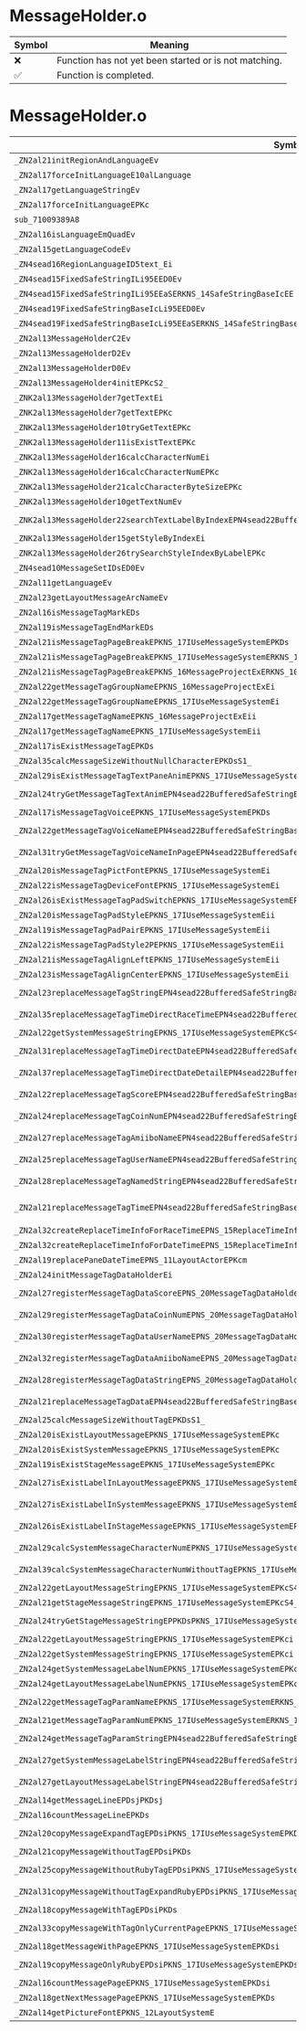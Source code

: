 # MessageHolder.o
| Symbol | Meaning 
| ------------- | ------------- 
| :x: | Function has not yet been started or is not matching. 
| :white_check_mark: | Function is completed. 


# MessageHolder.o
| Symbol (Mangled) | Symbol (Demangled) | Decompiled? |
| ------------- |  ------------- | ------------- |
| `_ZN2al21initRegionAndLanguageEv` | `al::initRegionAndLanguage(void)` | :x: |
| `_ZN2al17forceInitLanguageE10alLanguage` | `al::forceInitLanguage(alLanguage)` | :x: |
| `_ZN2al17getLanguageStringEv` | `al::getLanguageString(void)` | :x: |
| `_ZN2al17forceInitLanguageEPKc` | `al::forceInitLanguage(char const*)` | :x: |
| `sub_71009389A8` | `` | :x: |
| `_ZN2al16isLanguageEmQuadEv` | `al::isLanguageEmQuad(void)` | :x: |
| `_ZN2al15getLanguageCodeEv` | `al::getLanguageCode(void)` | :x: |
| `_ZN4sead16RegionLanguageID5text_Ei` | `sead::RegionLanguageID::text_(int)` | :x: |
| `_ZN4sead15FixedSafeStringILi95EED0Ev` | `sead::FixedSafeString<95>::~FixedSafeString()` | :x: |
| `_ZN4sead15FixedSafeStringILi95EEaSERKNS_14SafeStringBaseIcEE` | `sead::FixedSafeString<95>::operator=(sead::SafeStringBase<char> const&)` | :x: |
| `_ZN4sead19FixedSafeStringBaseIcLi95EED0Ev` | `sead::FixedSafeStringBase<char,95>::~FixedSafeStringBase()` | :x: |
| `_ZN4sead19FixedSafeStringBaseIcLi95EEaSERKNS_14SafeStringBaseIcEE` | `sead::FixedSafeStringBase<char,95>::operator=(sead::SafeStringBase<char> const&)` | :x: |
| `_ZN2al13MessageHolderC2Ev` | `al::MessageHolder::MessageHolder(void)` | :x: |
| `_ZN2al13MessageHolderD2Ev` | `al::MessageHolder::~MessageHolder()` | :x: |
| `_ZN2al13MessageHolderD0Ev` | `al::MessageHolder::~MessageHolder()` | :x: |
| `_ZN2al13MessageHolder4initEPKcS2_` | `al::MessageHolder::init(char const*,char const*)` | :x: |
| `_ZNK2al13MessageHolder7getTextEi` | `al::MessageHolder::getText(int)const` | :x: |
| `_ZNK2al13MessageHolder7getTextEPKc` | `al::MessageHolder::getText(char const*)const` | :x: |
| `_ZNK2al13MessageHolder10tryGetTextEPKc` | `al::MessageHolder::tryGetText(char const*)const` | :x: |
| `_ZNK2al13MessageHolder11isExistTextEPKc` | `al::MessageHolder::isExistText(char const*)const` | :x: |
| `_ZNK2al13MessageHolder16calcCharacterNumEi` | `al::MessageHolder::calcCharacterNum(int)const` | :x: |
| `_ZNK2al13MessageHolder16calcCharacterNumEPKc` | `al::MessageHolder::calcCharacterNum(char const*)const` | :x: |
| `_ZNK2al13MessageHolder21calcCharacterByteSizeEPKc` | `al::MessageHolder::calcCharacterByteSize(char const*)const` | :x: |
| `_ZNK2al13MessageHolder10getTextNumEv` | `al::MessageHolder::getTextNum(void)const` | :x: |
| `_ZNK2al13MessageHolder22searchTextLabelByIndexEPN4sead22BufferedSafeStringBaseIcEEi` | `al::MessageHolder::searchTextLabelByIndex(sead::BufferedSafeStringBase<char> *,int)const` | :x: |
| `_ZNK2al13MessageHolder15getStyleByIndexEi` | `al::MessageHolder::getStyleByIndex(int)const` | :x: |
| `_ZNK2al13MessageHolder26trySearchStyleIndexByLabelEPKc` | `al::MessageHolder::trySearchStyleIndexByLabel(char const*)const` | :x: |
| `_ZN4sead10MessageSetIDsED0Ev` | `sead::MessageSet<char16_t>::~MessageSet()` | :x: |
| `_ZN2al11getLanguageEv` | `al::getLanguage(void)` | :x: |
| `_ZN2al23getLayoutMessageArcNameEv` | `al::getLayoutMessageArcName(void)` | :x: |
| `_ZN2al16isMessageTagMarkEDs` | `al::isMessageTagMark(char16_t)` | :x: |
| `_ZN2al19isMessageTagEndMarkEDs` | `al::isMessageTagEndMark(char16_t)` | :x: |
| `_ZN2al21isMessageTagPageBreakEPKNS_17IUseMessageSystemEPKDs` | `al::isMessageTagPageBreak(al::IUseMessageSystem const*,char16_t const*)` | :x: |
| `_ZN2al21isMessageTagPageBreakEPKNS_17IUseMessageSystemERKNS_10MessageTagE` | `al::isMessageTagPageBreak(al::IUseMessageSystem const*,al::MessageTag const&)` | :x: |
| `_ZN2al21isMessageTagPageBreakEPKNS_16MessageProjectExERKNS_10MessageTagE` | `al::isMessageTagPageBreak(al::MessageProjectEx const*,al::MessageTag const&)` | :x: |
| `_ZN2al22getMessageTagGroupNameEPKNS_16MessageProjectExEi` | `al::getMessageTagGroupName(al::MessageProjectEx const*,int)` | :x: |
| `_ZN2al22getMessageTagGroupNameEPKNS_17IUseMessageSystemEi` | `al::getMessageTagGroupName(al::IUseMessageSystem const*,int)` | :x: |
| `_ZN2al17getMessageTagNameEPKNS_16MessageProjectExEii` | `al::getMessageTagName(al::MessageProjectEx const*,int,int)` | :x: |
| `_ZN2al17getMessageTagNameEPKNS_17IUseMessageSystemEii` | `al::getMessageTagName(al::IUseMessageSystem const*,int,int)` | :x: |
| `_ZN2al17isExistMessageTagEPKDs` | `al::isExistMessageTag(char16_t const*)` | :x: |
| `_ZN2al35calcMessageSizeWithoutNullCharacterEPKDsS1_` | `al::calcMessageSizeWithoutNullCharacter(char16_t const*,char16_t const*)` | :x: |
| `_ZN2al29isExistMessageTagTextPaneAnimEPKNS_17IUseMessageSystemEPKDs` | `al::isExistMessageTagTextPaneAnim(al::IUseMessageSystem const*,char16_t const*)` | :x: |
| `_ZN2al24tryGetMessageTagTextAnimEPN4sead22BufferedSafeStringBaseIcEEPKNS_17IUseMessageSystemEPKDs` | `al::tryGetMessageTagTextAnim(sead::BufferedSafeStringBase<char> *,al::IUseMessageSystem const*,char16_t const*)` | :x: |
| `_ZN2al17isMessageTagVoiceEPKNS_17IUseMessageSystemEPKDs` | `al::isMessageTagVoice(al::IUseMessageSystem const*,char16_t const*)` | :x: |
| `_ZN2al22getMessageTagVoiceNameEPN4sead22BufferedSafeStringBaseIcEEPKNS_17IUseMessageSystemEPKDs` | `al::getMessageTagVoiceName(sead::BufferedSafeStringBase<char> *,al::IUseMessageSystem const*,char16_t const*)` | :x: |
| `_ZN2al31tryGetMessageTagVoiceNameInPageEPN4sead22BufferedSafeStringBaseIcEEPKNS_17IUseMessageSystemEPKDs` | `al::tryGetMessageTagVoiceNameInPage(sead::BufferedSafeStringBase<char> *,al::IUseMessageSystem const*,char16_t const*)` | :x: |
| `_ZN2al20isMessageTagPictFontEPKNS_17IUseMessageSystemEi` | `al::isMessageTagPictFont(al::IUseMessageSystem const*,int)` | :x: |
| `_ZN2al22isMessageTagDeviceFontEPKNS_17IUseMessageSystemEi` | `al::isMessageTagDeviceFont(al::IUseMessageSystem const*,int)` | :x: |
| `_ZN2al26isExistMessageTagPadSwitchEPKNS_17IUseMessageSystemEPKDsi` | `al::isExistMessageTagPadSwitch(al::IUseMessageSystem const*,char16_t const*,int)` | :x: |
| `_ZN2al20isMessageTagPadStyleEPKNS_17IUseMessageSystemEii` | `al::isMessageTagPadStyle(al::IUseMessageSystem const*,int,int)` | :x: |
| `_ZN2al19isMessageTagPadPairEPKNS_17IUseMessageSystemEii` | `al::isMessageTagPadPair(al::IUseMessageSystem const*,int,int)` | :x: |
| `_ZN2al22isMessageTagPadStyle2PEPKNS_17IUseMessageSystemEii` | `al::isMessageTagPadStyle2P(al::IUseMessageSystem const*,int,int)` | :x: |
| `_ZN2al21isMessageTagAlignLeftEPKNS_17IUseMessageSystemEii` | `al::isMessageTagAlignLeft(al::IUseMessageSystem const*,int,int)` | :x: |
| `_ZN2al23isMessageTagAlignCenterEPKNS_17IUseMessageSystemEii` | `al::isMessageTagAlignCenter(al::IUseMessageSystem const*,int,int)` | :x: |
| `_ZN2al23replaceMessageTagStringEPN4sead22BufferedSafeStringBaseIDsEEPKNS_17IUseMessageSystemEPKDsS8_` | `al::replaceMessageTagString(sead::BufferedSafeStringBase<char16_t> *,al::IUseMessageSystem const*,char16_t const*,char16_t const*)` | :x: |
| `_ZN2al35replaceMessageTagTimeDirectRaceTimeEPN4sead22BufferedSafeStringBaseIDsEEPKNS_17IUseMessageSystemERNS_15ReplaceTimeInfoE` | `al::replaceMessageTagTimeDirectRaceTime(sead::BufferedSafeStringBase<char16_t> *,al::IUseMessageSystem const*,al::ReplaceTimeInfo &)` | :x: |
| `_ZN2al22getSystemMessageStringEPKNS_17IUseMessageSystemEPKcS4_` | `al::getSystemMessageString(al::IUseMessageSystem const*,char const*,char const*)` | :x: |
| `_ZN2al31replaceMessageTagTimeDirectDateEPN4sead22BufferedSafeStringBaseIDsEEPKNS_17IUseMessageSystemERNS_15ReplaceTimeInfoE` | `al::replaceMessageTagTimeDirectDate(sead::BufferedSafeStringBase<char16_t> *,al::IUseMessageSystem const*,al::ReplaceTimeInfo &)` | :x: |
| `_ZN2al37replaceMessageTagTimeDirectDateDetailEPN4sead22BufferedSafeStringBaseIDsEEPKNS_17IUseMessageSystemERNS_15ReplaceTimeInfoE` | `al::replaceMessageTagTimeDirectDateDetail(sead::BufferedSafeStringBase<char16_t> *,al::IUseMessageSystem const*,al::ReplaceTimeInfo &)` | :x: |
| `_ZN2al22replaceMessageTagScoreEPN4sead22BufferedSafeStringBaseIDsEEPKNS_17IUseMessageSystemEPKDsiPKc` | `al::replaceMessageTagScore(sead::BufferedSafeStringBase<char16_t> *,al::IUseMessageSystem const*,char16_t const*,int,char const*)` | :x: |
| `_ZN2al24replaceMessageTagCoinNumEPN4sead22BufferedSafeStringBaseIDsEEPKNS_17IUseMessageSystemEPKDsiPKc` | `al::replaceMessageTagCoinNum(sead::BufferedSafeStringBase<char16_t> *,al::IUseMessageSystem const*,char16_t const*,int,char const*)` | :x: |
| `_ZN2al27replaceMessageTagAmiiboNameEPN4sead22BufferedSafeStringBaseIDsEEPKNS_17IUseMessageSystemEPKDsPKcSA_` | `al::replaceMessageTagAmiiboName(sead::BufferedSafeStringBase<char16_t> *,al::IUseMessageSystem const*,char16_t const*,char const*,char const*)` | :x: |
| `_ZN2al25replaceMessageTagUserNameEPN4sead22BufferedSafeStringBaseIDsEEPKNS_17IUseMessageSystemEPKDsS8_PKc` | `al::replaceMessageTagUserName(sead::BufferedSafeStringBase<char16_t> *,al::IUseMessageSystem const*,char16_t const*,char16_t const*,char const*)` | :x: |
| `_ZN2al28replaceMessageTagNamedStringEPN4sead22BufferedSafeStringBaseIDsEEPKNS_17IUseMessageSystemEPKDsS8_PKc` | `al::replaceMessageTagNamedString(sead::BufferedSafeStringBase<char16_t> *,al::IUseMessageSystem const*,char16_t const*,char16_t const*,char const*)` | :x: |
| `_ZN2al21replaceMessageTagTimeEPN4sead22BufferedSafeStringBaseIDsEEPKNS_17IUseMessageSystemEPKDsRNS_15ReplaceTimeInfoEPKc` | `al::replaceMessageTagTime(sead::BufferedSafeStringBase<char16_t> *,al::IUseMessageSystem const*,char16_t const*,al::ReplaceTimeInfo &,char const*)` | :x: |
| `_ZN2al32createReplaceTimeInfoForRaceTimeEPNS_15ReplaceTimeInfoEiii` | `al::createReplaceTimeInfoForRaceTime(al::ReplaceTimeInfo *,int,int,int)` | :x: |
| `_ZN2al32createReplaceTimeInfoForDateTimeEPNS_15ReplaceTimeInfoEm` | `al::createReplaceTimeInfoForDateTime(al::ReplaceTimeInfo *,unsigned long)` | :x: |
| `_ZN2al19replacePaneDateTimeEPNS_11LayoutActorEPKcm` | `al::replacePaneDateTime(al::LayoutActor *,char const*,unsigned long)` | :x: |
| `_ZN2al24initMessageTagDataHolderEi` | `al::initMessageTagDataHolder(int)` | :x: |
| `_ZN2al27registerMessageTagDataScoreEPNS_20MessageTagDataHolderEPKcPKi` | `al::registerMessageTagDataScore(al::MessageTagDataHolder *,char const*,int const*)` | :x: |
| `_ZN2al29registerMessageTagDataCoinNumEPNS_20MessageTagDataHolderEPKcPKi` | `al::registerMessageTagDataCoinNum(al::MessageTagDataHolder *,char const*,int const*)` | :x: |
| `_ZN2al30registerMessageTagDataUserNameEPNS_20MessageTagDataHolderEPKcPPKDs` | `al::registerMessageTagDataUserName(al::MessageTagDataHolder *,char const*,char16_t const**)` | :x: |
| `_ZN2al32registerMessageTagDataAmiiboNameEPNS_20MessageTagDataHolderEPKcPS3_` | `al::registerMessageTagDataAmiiboName(al::MessageTagDataHolder *,char const*,char const**)` | :x: |
| `_ZN2al28registerMessageTagDataStringEPNS_20MessageTagDataHolderEPKcPPKDs` | `al::registerMessageTagDataString(al::MessageTagDataHolder *,char const*,char16_t const**)` | :x: |
| `_ZN2al21replaceMessageTagDataEPN4sead22BufferedSafeStringBaseIDsEEPKNS_17IUseMessageSystemEPKNS_20MessageTagDataHolderEPKDs` | `al::replaceMessageTagData(sead::BufferedSafeStringBase<char16_t> *,al::IUseMessageSystem const*,al::MessageTagDataHolder const*,char16_t const*)` | :x: |
| `_ZN2al25calcMessageSizeWithoutTagEPKDsS1_` | `al::calcMessageSizeWithoutTag(char16_t const*,char16_t const*)` | :x: |
| `_ZN2al20isExistLayoutMessageEPKNS_17IUseMessageSystemEPKc` | `al::isExistLayoutMessage(al::IUseMessageSystem const*,char const*)` | :x: |
| `_ZN2al20isExistSystemMessageEPKNS_17IUseMessageSystemEPKc` | `al::isExistSystemMessage(al::IUseMessageSystem const*,char const*)` | :x: |
| `_ZN2al19isExistStageMessageEPKNS_17IUseMessageSystemEPKc` | `al::isExistStageMessage(al::IUseMessageSystem const*,char const*)` | :x: |
| `_ZN2al27isExistLabelInLayoutMessageEPKNS_17IUseMessageSystemEPKcS4_` | `al::isExistLabelInLayoutMessage(al::IUseMessageSystem const*,char const*,char const*)` | :x: |
| `_ZN2al27isExistLabelInSystemMessageEPKNS_17IUseMessageSystemEPKcS4_` | `al::isExistLabelInSystemMessage(al::IUseMessageSystem const*,char const*,char const*)` | :x: |
| `_ZN2al26isExistLabelInStageMessageEPKNS_17IUseMessageSystemEPKcS4_` | `al::isExistLabelInStageMessage(al::IUseMessageSystem const*,char const*,char const*)` | :x: |
| `_ZN2al29calcSystemMessageCharacterNumEPKNS_17IUseMessageSystemEPKcS4_` | `al::calcSystemMessageCharacterNum(al::IUseMessageSystem const*,char const*,char const*)` | :x: |
| `_ZN2al39calcSystemMessageCharacterNumWithoutTagEPKNS_17IUseMessageSystemEPKcS4_` | `al::calcSystemMessageCharacterNumWithoutTag(al::IUseMessageSystem const*,char const*,char const*)` | :x: |
| `_ZN2al22getLayoutMessageStringEPKNS_17IUseMessageSystemEPKcS4_` | `al::getLayoutMessageString(al::IUseMessageSystem const*,char const*,char const*)` | :x: |
| `_ZN2al21getStageMessageStringEPKNS_17IUseMessageSystemEPKcS4_` | `al::getStageMessageString(al::IUseMessageSystem const*,char const*,char const*)` | :x: |
| `_ZN2al24tryGetStageMessageStringEPPKDsPKNS_17IUseMessageSystemEPKcS7_` | `al::tryGetStageMessageString(char16_t const**,al::IUseMessageSystem const*,char const*,char const*)` | :x: |
| `_ZN2al22getLayoutMessageStringEPKNS_17IUseMessageSystemEPKci` | `al::getLayoutMessageString(al::IUseMessageSystem const*,char const*,int)` | :x: |
| `_ZN2al22getSystemMessageStringEPKNS_17IUseMessageSystemEPKci` | `al::getSystemMessageString(al::IUseMessageSystem const*,char const*,int)` | :x: |
| `_ZN2al24getSystemMessageLabelNumEPKNS_17IUseMessageSystemEPKc` | `al::getSystemMessageLabelNum(al::IUseMessageSystem const*,char const*)` | :x: |
| `_ZN2al24getLayoutMessageLabelNumEPKNS_17IUseMessageSystemEPKc` | `al::getLayoutMessageLabelNum(al::IUseMessageSystem const*,char const*)` | :x: |
| `_ZN2al22getMessageTagParamNameEPKNS_17IUseMessageSystemERKNS_10MessageTagEi` | `al::getMessageTagParamName(al::IUseMessageSystem const*,al::MessageTag const&,int)` | :x: |
| `_ZN2al21getMessageTagParamNumEPKNS_17IUseMessageSystemERKNS_10MessageTagE` | `al::getMessageTagParamNum(al::IUseMessageSystem const*,al::MessageTag const&)` | :x: |
| `_ZN2al24getMessageTagParamStringEPN4sead22BufferedSafeStringBaseIDsEEPKNS_17IUseMessageSystemERKNS_10MessageTagEi` | `al::getMessageTagParamString(sead::BufferedSafeStringBase<char16_t> *,al::IUseMessageSystem const*,al::MessageTag const&,int)` | :x: |
| `_ZN2al27getSystemMessageLabelStringEPN4sead22BufferedSafeStringBaseIcEEPKNS_17IUseMessageSystemEPKci` | `al::getSystemMessageLabelString(sead::BufferedSafeStringBase<char> *,al::IUseMessageSystem const*,char const*,int)` | :x: |
| `_ZN2al27getLayoutMessageLabelStringEPN4sead22BufferedSafeStringBaseIcEEPKNS_17IUseMessageSystemEPKci` | `al::getLayoutMessageLabelString(sead::BufferedSafeStringBase<char> *,al::IUseMessageSystem const*,char const*,int)` | :x: |
| `_ZN2al14getMessageLineEPDsjPKDsj` | `al::getMessageLine(char16_t *,unsigned int,char16_t const*,unsigned int)` | :x: |
| `_ZN2al16countMessageLineEPKDs` | `al::countMessageLine(char16_t const*)` | :x: |
| `_ZN2al20copyMessageExpandTagEPDsiPKNS_17IUseMessageSystemEPKDs` | `al::copyMessageExpandTag(char16_t *,int,al::IUseMessageSystem const*,char16_t const*)` | :x: |
| `_ZN2al21copyMessageWithoutTagEPDsiPKDs` | `al::copyMessageWithoutTag(char16_t *,int,char16_t const*)` | :x: |
| `_ZN2al25copyMessageWithoutRubyTagEPDsiPKNS_17IUseMessageSystemEPKDs` | `al::copyMessageWithoutRubyTag(char16_t *,int,al::IUseMessageSystem const*,char16_t const*)` | :x: |
| `_ZN2al31copyMessageWithoutTagExpandRubyEPDsiPKNS_17IUseMessageSystemEPKDs` | `al::copyMessageWithoutTagExpandRuby(char16_t *,int,al::IUseMessageSystem const*,char16_t const*)` | :x: |
| `_ZN2al18copyMessageWithTagEPDsiPKDs` | `al::copyMessageWithTag(char16_t *,int,char16_t const*)` | :x: |
| `_ZN2al33copyMessageWithTagOnlyCurrentPageEPKNS_17IUseMessageSystemEPDsiPKDsi` | `al::copyMessageWithTagOnlyCurrentPage(al::IUseMessageSystem const*,char16_t *,int,char16_t const*,int)` | :x: |
| `_ZN2al18getMessageWithPageEPKNS_17IUseMessageSystemEPKDsi` | `al::getMessageWithPage(al::IUseMessageSystem const*,char16_t const*,int)` | :x: |
| `_ZN2al19copyMessageOnlyRubyEPDsiPKNS_17IUseMessageSystemEPKDs` | `al::copyMessageOnlyRuby(char16_t *,int,al::IUseMessageSystem const*,char16_t const*)` | :x: |
| `_ZN2al16countMessagePageEPKNS_17IUseMessageSystemEPKDsi` | `al::countMessagePage(al::IUseMessageSystem const*,char16_t const*,int)` | :x: |
| `_ZN2al18getNextMessagePageEPKNS_17IUseMessageSystemEPKDs` | `al::getNextMessagePage(al::IUseMessageSystem const*,char16_t const*)` | :x: |
| `_ZN2al14getPictureFontEPKNS_12LayoutSystemE` | `al::getPictureFont(al::LayoutSystem const*)` | :x: |

